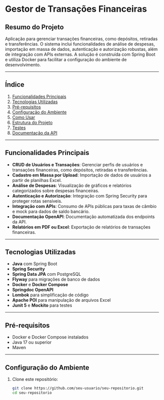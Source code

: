 # Gestor de Transações Financeiras

## Resumo do Projeto
Aplicação para gerenciar transações financeiras, como depósitos, retiradas e transferências. O sistema inclui funcionalidades de análise de despesas, importação em massa de dados, autenticação e autorização robustas, além de integração com APIs externas. A solução é construída com Spring Boot e utiliza Docker para facilitar a configuração do ambiente de desenvolvimento.

---

## Índice
1. [Funcionalidades Principais](#funcionalidades-principais)  
2. [Tecnologias Utilizadas](#tecnologias-utilizadas)  
3. [Pré-requisitos](#pré-requisitos)  
4. [Configuração do Ambiente](#configuração-do-ambiente)  
5. [Como Usar](#como-usar)  
6. [Estrutura do Projeto](#estrutura-do-projeto)  
7. [Testes](#testes)  
8. [Documentação da API](#documentação-da-api)  

---

## Funcionalidades Principais
- **CRUD de Usuários e Transações**: Gerenciar perfis de usuários e transações financeiras, como depósitos, retiradas e transferências.
- **Cadastro em Massa por Upload**: Importação de dados de usuários a partir de planilhas Excel.
- **Análise de Despesas**: Visualização de gráficos e relatórios categorizados sobre despesas financeiras.
- **Autenticação e Autorização**: Integração com Spring Security para proteger rotas sensíveis.
- **Integração com APIs**: Consumo de APIs públicas para taxas de câmbio e mock para dados de saldo bancário.
- **Documentação OpenAPI**: Documentação automatizada dos endpoints da API.
- **Relatórios em PDF ou Excel**: Exportação de relatórios de transações financeiras.

---

## Tecnologias Utilizadas
- **Java** com Spring Boot
- **Spring Security**
- **Spring Data JPA** com PostgreSQL
- **Flyway** para migrações de banco de dados
- **Docker** e **Docker Compose**
- **Springdoc OpenAPI**
- **Lombok** para simplificação de código
- **Apache POI** para manipulação de arquivos Excel
- **Junit 5** e **Mockito** para testes

---

## Pré-requisitos
- Docker e Docker Compose instalados
- Java 17 ou superior
- Maven

---

## Configuração do Ambiente
1. Clone este repositório:
   ```bash
   git clone https://github.com/seu-usuario/seu-repositorio.git
   cd seu-repositorio

